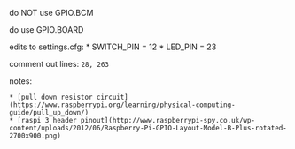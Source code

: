 do NOT use GPIO.BCM

do use GPIO.BOARD

edits to settings.cfg:
    * SWITCH_PIN = 12
    * LED_PIN = 23

comment out lines: `28, 263`

notes:

    * [pull down resistor circuit](https://www.raspberrypi.org/learning/physical-computing-guide/pull_up_down/)
    * [raspi 3 header pinout](http://www.raspberrypi-spy.co.uk/wp-content/uploads/2012/06/Raspberry-Pi-GPIO-Layout-Model-B-Plus-rotated-2700x900.png)
